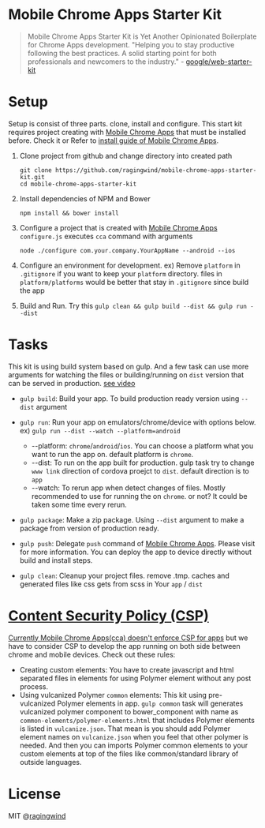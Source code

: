 # Mobile Chrome Apps Starter Kit

> Mobile Chrome Apps Starter Kit is Yet Another Opinionated Boilerplate for Chrome Apps development. "Helping you to stay productive following the best practices. A solid starting point for both professionals and newcomers to the industry." - [google/web-starter-kit](http://goo.gl/YNV3lb)

# Setup

Setup is consist of three parts. clone, install and configure. This start kit requires project creating with [Mobile Chrome Apps](http://goo.gl/nU5O6U) that must be installed before. Check it or Refer to [install guide of Mobile Chrome Apps](https://github.com/MobileChromeApps/mobile-chrome-apps/blob/master/docs/Installation.md). 

1. Clone project from github and change directory into created path
    
    ```
    git clone https://github.com/ragingwind/mobile-chrome-apps-starter-kit.git 
    cd mobile-chrome-apps-starter-kit
    ```

2. Install dependencies of NPM and Bower

    ```
    npm install && bower install
    ```

3. Configure a project that is created with [Mobile Chrome Apps](http://goo.gl/nU5O6U) `configure.js` executes `cca` command with arguments

    ```
    node ./configure com.your.company.YourAppName --android --ios
    ```

4. Configure an environment for development. ex) Remove `platform` in `.gitignore`  if you want to keep your `platform` directory. files in `platform/platforms` would be better that stay in `.gitignore` since build the app

5. Build and Run. Try this ```gulp clean && gulp build --dist && gulp run --dist```

# Tasks

This kit is using build system based on gulp. And a few task can use more arguments for watching the files or building/running on `dist` version that can be served in production. [see video](https://www.youtube.com/watch?v=aGmOzrnHjPM)

- `gulp build`: Build your app. To build production ready version using `--dist` argument
- `gulp run`: Run your app on emulators/chrome/device with options below. ex) ```gulp run --dist --watch --platform=android```
  - --platform: `chrome`/`android`/`ios`. You can choose a platform what you want to run the app on. default platform is `chrome`.
  - --dist: To run on the app built for production. gulp task try to change `www link` direction of cordova proejct to `dist`. default direction is to `app`
  - --watch: To rerun app when detect changes of files. Mostly recommended to use for running the on `chrome`. or not? It could be taken some time every rerun.
- `gulp package`: Make a zip package. Using `--dist` argument to make a package from version of production ready.

- `gulp push`: Delegate `push` command of [Mobile Chrome Apps](http://goo.gl/nU5O6U). Please visit for more information. You can deploy the app to device directly without build and install steps.

- `gulp clean`: Cleanup your project files. remove .tmp. caches and generated files like css gets from scss in Your `app` / `dist`

# [Content Security Policy (CSP)](http://goo.gl/8MiQmf)

[Currently Mobile Chrome Apps(cca) doesn't enforce CSP for apps](http://stackoverflow.com/questions/21940272/does-cordova-webview-violate-csp) but we have to consider CSP to develop the app running on both side between chrome and mobile devices. Check out these rules:

- Creating custom elements: You have to create javascript and html separated files in elements for using Polymer element without any post process.
- Using vulcanized Polymer `common` elements: This kit using pre-vulcanized Polymer elements in app. `gulp common` task will generates vulcanized polymer component to bower_component with name as `common-elements/polymer-elements.html` that includes Polymer elements is listed in `vulcanize.json`. That mean is you should add Polymer element names on `vulcanize.json` when you feel that other polymer is needed. And then you can imports Polymer common elements to your custom elements at top of the files like common/standard library of outside languages. 

# License

MIT @[ragingwind](http://ragingwind.me)
